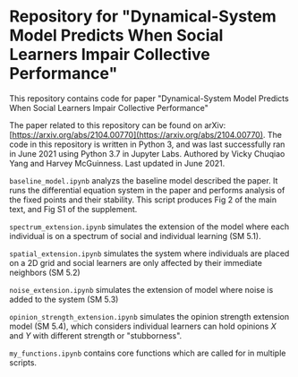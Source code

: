 # Repository for "Dynamical-System Model Predicts When Social Learners Impair Collective Performance"
This repository contains code for paper "Dynamical-System Model Predicts When Social Learners Impair Collective Performance"

The paper related to this repository can be found on arXiv: [https://arxiv.org/abs/2104.00770](https://arxiv.org/abs/2104.00770). The code in this repository is written in Python 3, and was last successfully ran in June 2021 using Python 3.7 in Jupyter Labs. Authored by Vicky Chuqiao Yang and Harvey McGuinness. Last updated in June 2021. 

`baseline_model.ipynb` analyzs the baseline model described the paper. It runs the differential equation system in the paper and performs analysis of the fixed points and their stability. This script produces Fig 2 of the main text, and Fig S1 of the supplement. 

`spectrum_extension.ipynb` simulates the extension of the model where each individual is on a spectrum of social and individual learning (SM 5.1). 

`spatial_extension.ipynb` simulates the system where individuals are placed on a 2D grid and social learners are only affected by their immediate neighbors (SM 5.2)

`noise_extension.ipynb` simulates the extension of model where noise is added to the system (SM 5.3)

`opinion_strength_extension.ipynb` simulates the opinion strength extension model (SM 5.4), which considers individual learners can hold opinions $X$ and $Y$ with different strength or "stubborness". 

`my_functions.ipynb` contains core functions which are called for in multiple scripts.



